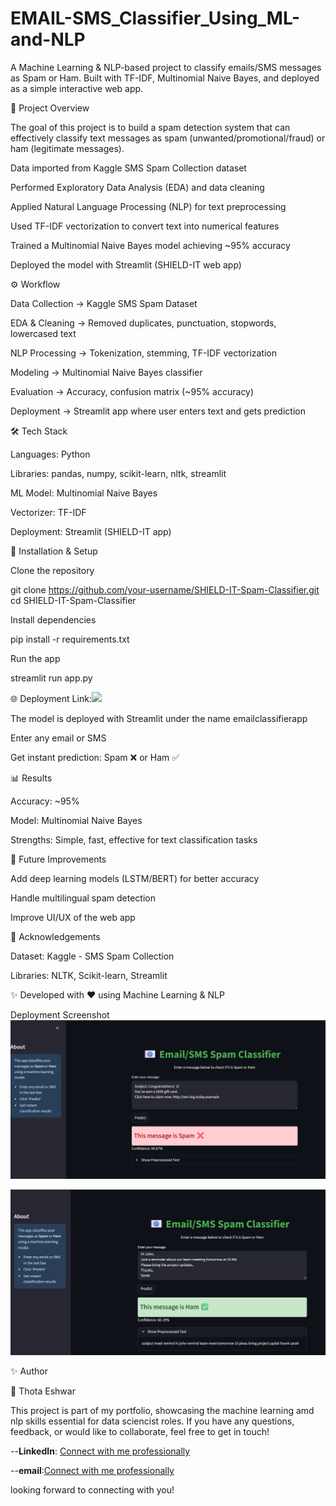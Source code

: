 # EMAIL-SMS_Classifier_Using_ML-and-NLP

A Machine Learning & NLP-based project to classify emails/SMS messages as Spam or Ham.
Built with TF-IDF, Multinomial Naive Bayes, and deployed as a simple interactive web app.

🚀 Project Overview

The goal of this project is to build a spam detection system that can effectively classify text messages as spam (unwanted/promotional/fraud) or ham (legitimate messages).

Data imported from Kaggle SMS Spam Collection dataset

Performed Exploratory Data Analysis (EDA) and data cleaning

Applied Natural Language Processing (NLP) for text preprocessing

Used TF-IDF vectorization to convert text into numerical features

Trained a Multinomial Naive Bayes model achieving ~95% accuracy

Deployed the model with Streamlit (SHIELD-IT web app)

⚙️ Workflow

Data Collection → Kaggle SMS Spam Dataset

EDA & Cleaning → Removed duplicates, punctuation, stopwords, lowercased text

NLP Processing → Tokenization, stemming, TF-IDF vectorization

Modeling → Multinomial Naive Bayes classifier

Evaluation → Accuracy, confusion matrix (~95% accuracy)

Deployment → Streamlit app where user enters text and gets prediction

🛠️ Tech Stack

Languages: Python

Libraries: pandas, numpy, scikit-learn, nltk, streamlit

ML Model: Multinomial Naive Bayes

Vectorizer: TF-IDF

Deployment: Streamlit (SHIELD-IT app)


🔧 Installation & Setup

Clone the repository

git clone https://github.com/your-username/SHIELD-IT-Spam-Classifier.git
cd SHIELD-IT-Spam-Classifier


Install dependencies

pip install -r requirements.txt


Run the app

streamlit run app.py

🌐 Deployment Link:![](https://emailclassifierapp.streamlit.app/)

The model is deployed with Streamlit under the name emailclassifierapp

Enter any email or SMS

Get instant prediction: Spam ❌ or Ham ✅

📊 Results

Accuracy: ~95%

Model: Multinomial Naive Bayes

Strengths: Simple, fast, effective for text classification tasks

📌 Future Improvements

Add deep learning models (LSTM/BERT) for better accuracy

Handle multilingual spam detection

Improve UI/UX of the web app

🙌 Acknowledgements

Dataset: Kaggle - SMS Spam Collection

Libraries: NLTK, Scikit-learn, Streamlit

✨ Developed with ❤️ using Machine Learning & NLP


Deployment Screenshot
![](https://github.com/Eshwarthota2219/EMAIL-SMS_Classifier_Using_ML-and-NLP/blob/main/Spam_Screenshot.png)

![](https://github.com/Eshwarthota2219/EMAIL-SMS_Classifier_Using_ML-and-NLP/blob/main/ham_Screenshot.png)

✨ Author

👤 Thota Eshwar

This project is part of my portfolio, showcasing the machine learning amd nlp  skills essential for data sciencist roles. If you have any questions, feedback, or would like to collaborate, feel free to get in touch!

--**LinkedIn**: [Connect with me professionally](https://www.linkedin.com/in/eshwar-thota-162a08327/)

--**email**:[Connect with me professionally](eshwarthota2211@gmail.com)

 looking forward to connecting with you!

